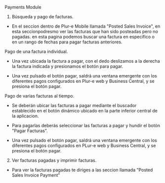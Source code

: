 Payments Module

1. Búsqueda y pago de facturas.

- En el seccion dentro de Plur-e Mobile llamada "Posted Sales Invoice", en esta seccionpodresmo ver las facturas que han sido posteadas pero no pagadas. en esta pagina podemos buscar una factura en especifico o en un rango de fechas para pagar facturas anteriores.

Pago de una factura individual.

- Una vez ubicada la factura a pagar, con el dedo deslizamos a la derecha la factura indicada y presionamos el botón para pagar.

- Una vez pulsado el botón pagar, saldrá una ventana emergente con los diferentes pagos configurados en Plur-e web y  Business Central, y se presiona el botón pagar.

Pago de varias facturas al tiempo.

- Se deberán ubicar las facturas a pagar mediante el buscador establecido en el botón dinámico ubicado en la parte inferior central de la aplicacion.

- Para pagarlas deberás seleccionar las facturas a pagar y hundir el botón "Pagar Facturas".

- Una vez pulsado el botón pagar, saldrá una ventana emergente con los diferentes pagos configurados en PLur-e web y  Business Central, y se presiona el botón pagar.

2. Ver facturas pagadas y imprimir facturas.

- Para ver la facturas pagadas te diriges a las seccion llamada "Posted Sales Invoice Payment"
